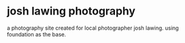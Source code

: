 josh lawing photography
==========================

a photography site created for local photographer josh lawing.  using foundation as the base.